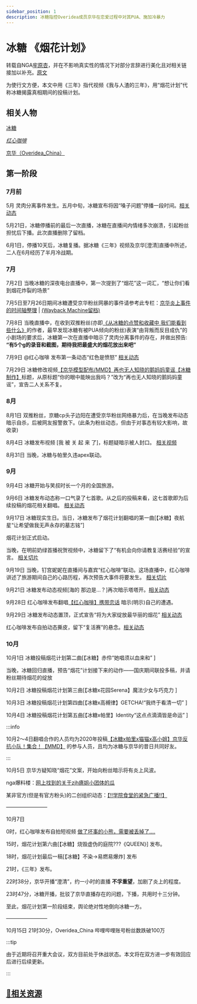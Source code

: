 ```yaml
---
sidebar_position: 1
description: 冰糖指控Overidea成员京华在恋爱过程中对其PUA、施加冷暴力
---
```

# 冰糖 《烟花计划》

转载自NGA[牢原杏](https://nga.178.com/nuke.php?func=ucp&uid=62900114)，并在不影响真实性的情况下对部分言辞进行美化且对相关链接加以补充。[原文](https://nga.178.com/read.php?tid=33838142)

为使行文方便，本文中用《三年》指代视频《我与人渣的三年》，用“烟花计划”代称冰糖揭露真相期间的投稿计划。
## 相关人物
[冰糖](https://space.bilibili.com/198297)

[*红心咖啡*](https://space.bilibili.com/1186141795)

[京华（Overidea_China）](https://space.bilibili.com/18149131)
## 第一阶段

### 7月前
5月 灵肉分离事件发生。五月中旬，冰糖宣布将因“嗓子问题”停播一段时间。[相关动态](https://t.bilibili.com/662685029729566754)

5月21日，冰糖停播前的最后一次直播，冰糖在直播间内情绪多次崩溃，引起粉丝担忧后下播。此次直播删除了留档。

6月1日，停播10天后，冰糖复播。据冰糖《三年》视频及京华[澄清]直播中所述，二人在6月经历了半月冷战期。

### 7月
7月2日 当晚冰糖的深夜电台直播中，第一次提到了“烟花”这一词汇，“想让你们看到烟花炸裂的场景”

7月5日至7月26日期间冰糖遭受京华粉丝网暴的事件请参考此专栏：[京华炎上事件的时间轴整理](https://www.bilibili.com/read/cv17739183) | [(Wayback Machine留档)](https://web.archive.org/web/20221013040611/https://www.bilibili.com/read/cv17739183)

7月8日 当晚直播中，在收到双推粉丝(亦即[《从冰糖的点赞和收藏中 我们能看到些什么》](https://www.bilibili.com/read/cv17899476)的作者，最早发现冰糖有被PUA倾向的粉丝)表演“由背叛而反目成仇”的小剧场的要求后，冰糖第一次在直播中暗示了灵肉分离事件的存在，并做出预告: __“有5个g的录音和截图，期待我把最盛大的烟花放出来吧”__

7月9日 @红心咖啡 发布第一条动态“红色是愤怒” [相关动态](https://t.bilibili.com/680694617926008866)

7月29日 冰糖修改视频[【京华模型配布/MMD】再也无人知晓的鹅妈妈童谣【冰糖制作】](https://www.bilibili.com/BV1TZ4y1K7Qi)标题，从原标题“你的眼中能映出我吗？”改为“再也无人知晓的鹅妈妈童谣”，宣告二人关系不复。

### 8月
8月1日 双推粉丝，京糖cp头子边阳在遭受京华粉丝网络暴力后，在当晚发布动态暗示自杀，后被网友报警救下。(此条为粉丝动态，但由于对事态有较大影响，故收录)

8月4日 冰糖发布视频 [我 被 关 起 来 了]，标题疑暗示被人封口。 [相关视频](https://www.bilibili.com/av599167192)

8月31日 当晚，冰糖与帕里久违apex联动。

### 9月
9月4日 冰糖开始与笑叔时长一个月的全国旅游。

9月6日 冰糖发布动态称一口气录了七首歌。从之后的投稿来看，这七首歌即为后续投稿的烟花相关翻唱。 [相关动态](https://t.bilibili.com/702619846185058339)

9月17日 冰糖现实生日。当日，冰糖发布了烟花计划翻唱的第一曲[【冰糖】夜航星“让希望做我无声永存的墓志铭”]

烟花计划正式启动。

当晚，在明前奶绿首播祝贺视频中，冰糖留下了“有机会向你请教复活赛经验”的宣言。 [相关切片](https://www.bilibili.com/BV1kt4y1j7vY)

9月19日 当晚，钉宫妮妮在直播间与嘉宾“红心咖啡”联动。这场直播中，红心咖啡讲述了旅游期间自己的心路历程，再次预告大事件将要发生。 [相关切片](https://search.bilibili.com/all?keyword=%E3%80%90%E5%92%96%E5%95%A1x%E5%A6%AE%E5%A6%AE%E3%80%91)

9月21日 冰糖发布动态视频[海的 那边是…？]再次暗示塔塔开。[相关动态](https://www.bilibili.com/video/av558345797)

9月28日 红心咖啡发布翻唱[【红心咖啡】携带恋话](https://www.bilibili.com/BV1Jd4y1q7Jj) 暗示(明示)自己的遭遇。

9月29日 冰糖发布动态置顶，正式宣告“将为大家绽放最华丽的烟花” [相关动态](https://t.bilibili.com/711284964234100793)

红心咖啡发布自拍动态撕皮，留下“复活赛”的悬念。[相关动态](https://t.bilibili.com/711015961842417664)


### 10月

10月1日 冰糖投稿烟花计划第二曲[【冰糖】赤伶“她唱须以血来和” ]

当晚，冰糖回归直播，预告“烟花”计划接下来的动作——国庆期间联投多稿，并请粉丝期待烟花的绽放

10月2日 冰糖投稿烟花计划第三曲[【冰糖x花园Serena】魔法少女与巧克力 ]

10月3日 冰糖投稿烟花计划第四曲[【冰糖x高槻律】GETCHA!“我终于看清一切” ]

10月4日 冰糖投稿烟花计划第五曲[【冰糖x帕里】Identity“这点点滴滴皆是命运” ]

:::info

10月2～4日翻唱合作的人员均为2020年投稿[【冰糖x帕里x猫猫x高小姐】京华反抗小队！集合！【MMD】](https://www.bilibili.com/av753083706) 的参与人员，且均为冰糖与京华的昔日共同好友。

:::

10月5日 京华方疑知晓“烟花”文案，开始向粉丝暗示将有炎上风波。

nga爆料楼：[​网上找到的关于zjh癔姐小团体的瓜](https://nga.178.com/read.php?tid=33810628)

某非官方(但是有官方粉头)的二创组织动态：[【‼️学院食堂的紧急广播‼️】](https://t.bilibili.com/713456284939059223)

————————

10月7日 

0时，红心咖啡发布自拍短视频 [做了坏事的小熊，需要被丢掉了....](https://www.bilibili.com/BV1qe4y1i7Ae)

15时，烟花计划第六曲[【冰糖】烧毁虚伪的庭院???《QUEEN》] 发布。

18时，烟花计划最后一稿[【冰糖】不染→易燃易爆炸] 发布

21时，《三年》发布。

22时38分，京华开播“澄清”，约一小时的直播 __不孚重望__，加剧了炎上的程度。

23时47分，冰糖开播，批驳了京华直播存在的问题，下播，共用时十三分钟。

至此，烟花计划第一阶段结束，舆论绝对性地倒向冰糖一方。

————————

10月15日 21时30分，Overidea_China 哔哩哔哩账号粉丝数跌破100万

:::tip

由于近期将召开重大会议，双方目前处于休战状态。本文将在双方进一步有效回应后进行后续更新。

:::

## [🔗相关资源](../../source-page/bt-firework-project)